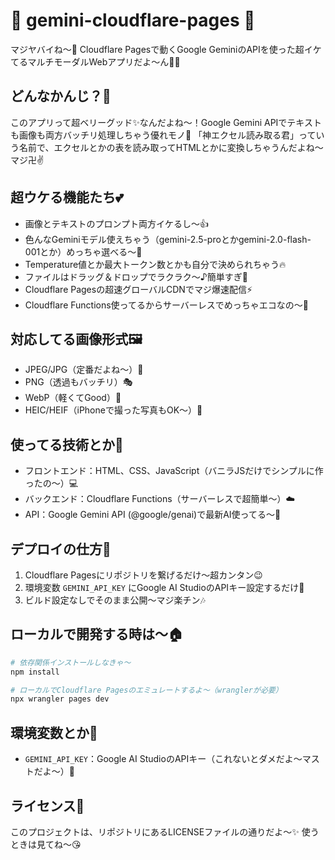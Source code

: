 # 🌟 gemini-cloudflare-pages 🌟
マジヤバイね〜💖 Cloudflare Pagesで動くGoogle GeminiのAPIを使った超イケてるマルチモーダルWebアプリだよ〜ん💅✨

## どんなかんじ？🤔
このアプリって超ベリーグッド✨なんだよね〜！Google Gemini APIでテキストも画像も両方バッチリ処理しちゃう優れモノ🎀 「神エクセル読み取る君」っていう名前で、エクセルとかの表を読み取ってHTMLとかに変換しちゃうんだよね〜マジ卍✌️

## 超ウケる機能たち💕
- 画像とテキストのプロンプト両方イケるし〜👍
- 色んなGeminiモデル使えちゃう（gemini-2.5-proとかgemini-2.0-flash-001とか）めっちゃ選べる〜🎯
- Temperature値とか最大トークン数とかも自分で決められちゃう🔥
- ファイルはドラッグ＆ドロップでラクラク〜♪簡単すぎ💫
- Cloudflare Pagesの超速グローバルCDNでマジ爆速配信⚡
- Cloudflare Functions使ってるからサーバーレスでめっちゃエコなの〜🌱

## 対応してる画像形式🖼️
- JPEG/JPG（定番だよね〜）📸
- PNG（透過もバッチリ）🎭
- WebP（軽くてGood）🚀
- HEIC/HEIF（iPhoneで撮った写真もOK〜）📱

## 使ってる技術とか🔧
- フロントエンド：HTML、CSS、JavaScript（バニラJSだけでシンプルに作ったの〜）💻
- バックエンド：Cloudflare Functions（サーバーレスで超簡単〜）☁️
- API：Google Gemini API (@google/genai)で最新AI使ってる〜🤖

## デプロイの仕方📲
1. Cloudflare Pagesにリポジトリを繋げるだけ〜超カンタン😉
2. 環境変数 `GEMINI_API_KEY` にGoogle AI StudioのAPIキー設定するだけ💯
3. ビルド設定なしでそのまま公開〜マジ楽チン🎶

## ローカルで開発する時は〜🏠
```bash
# 依存関係インストールしなきゃ〜
npm install

# ローカルでCloudflare Pagesのエミュレートするよ〜（wranglerが必要）
npx wrangler pages dev
```

## 環境変数とか🔐
- `GEMINI_API_KEY`：Google AI StudioのAPIキー（これないとダメだよ〜マストだよ〜）🔑

## ライセンス📜
このプロジェクトは、リポジトリにあるLICENSEファイルの通りだよ〜✨ 使うときは見てね〜😘
